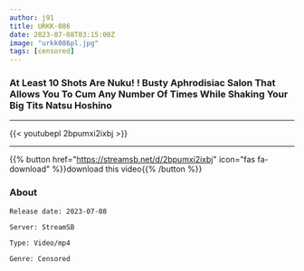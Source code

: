 ```yaml
---
author: j91
title: URKK-086
date: 2023-07-08T03:15:00Z
image: "urkk086pl.jpg"
tags: [censored]
---
```


###  At Least 10 Shots Are Nuku! ! Busty Aphrodisiac Salon That Allows You To Cum Any Number Of Times While Shaking Your Big Tits Natsu Hoshino
___

{{< youtubepl 2bpumxi2ixbj >}}
___

{{% button href="https://streamsb.net/d/2bpumxi2ixbj" icon="fas fa-download" %}}download this video{{% /button %}}
### About

`Release date: 2023-07-08`

`Server: StreamSB`

`Type: Video/mp4`

`Genre:	Censored`